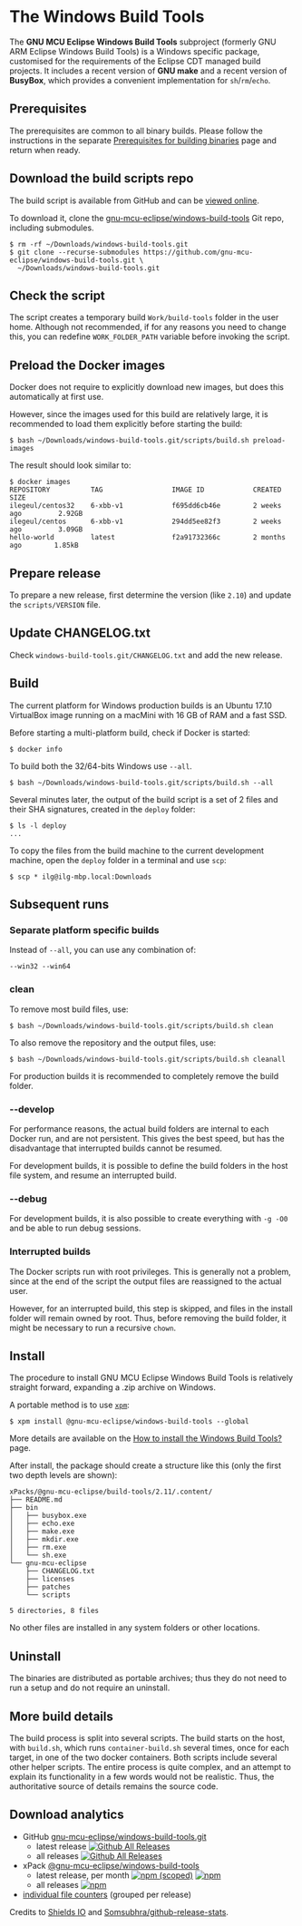 # The Windows Build Tools

The **GNU MCU Eclipse Windows Build Tools** subproject (formerly GNU ARM Eclipse Windows Build Tools) is a Windows specific package, customised for the requirements of the Eclipse CDT managed build projects. It includes a recent version of **GNU make** and a recent version of **BusyBox**, which provides a convenient implementation for `sh`/`rm`/`echo`.

## Prerequisites

The prerequisites are common to all binary builds. Please follow the instructions in the separate [Prerequisites for building binaries](https://gnu-mcu-eclipse.github.io/developer/build-binaries-prerequisites-xbb/) page and return when ready.

## Download the build scripts repo

The build script is available from GitHub and can be [viewed online](https://github.com/gnu-mcu-eclipse/windows-build-tools/blob/master/scripts/build.sh).

To download it, clone the [gnu-mcu-eclipse/windows-build-tools](https://github.com/gnu-mcu-eclipse/windows-build-tools) Git repo, including submodules. 

```console
$ rm -rf ~/Downloads/windows-build-tools.git
$ git clone --recurse-submodules https://github.com/gnu-mcu-eclipse/windows-build-tools.git \
  ~/Downloads/windows-build-tools.git
```

## Check the script

The script creates a temporary build `Work/build-tools` folder in the user home. Although not recommended, if for any reasons you need to change this, you can redefine `WORK_FOLDER_PATH` variable before invoking the script.

## Preload the Docker images

Docker does not require to explicitly download new images, but does this automatically at first use.

However, since the images used for this build are relatively large, it is recommended to load them explicitly before starting the build:

```console
$ bash ~/Downloads/windows-build-tools.git/scripts/build.sh preload-images
```

The result should look similar to:

```console
$ docker images
REPOSITORY          TAG                 IMAGE ID            CREATED             SIZE
ilegeul/centos32    6-xbb-v1            f695dd6cb46e        2 weeks ago         2.92GB
ilegeul/centos      6-xbb-v1            294dd5ee82f3        2 weeks ago         3.09GB
hello-world         latest              f2a91732366c        2 months ago        1.85kB
```

## Prepare release

To prepare a new release, first determine the version (like `2.10`) and update the `scripts/VERSION` file. 

## Update CHANGELOG.txt

Check `windows-build-tools.git/CHANGELOG.txt` and add the new release.

## Build

The current platform for Windows production builds is an Ubuntu 17.10 VirtualBox image running on a macMini with 16 GB of RAM and a fast SSD.

Before starting a multi-platform build, check if Docker is started:

```console
$ docker info
```

To build both the 32/64-bits Windows use `--all`.

```console
$ bash ~/Downloads/windows-build-tools.git/scripts/build.sh --all
```

Several minutes later, the output of the build script is a set of 2 files and their SHA signatures, created in the `deploy` folder:

```console
$ ls -l deploy
...
```

To copy the files from the build machine to the current development machine, open the `deploy` folder in a terminal and use `scp`:

```console
$ scp * ilg@ilg-mbp.local:Downloads
```

## Subsequent runs

### Separate platform specific builds

Instead of `--all`, you can use any combination of:

```
--win32 --win64
```

### clean

To remove most build files, use:

```console
$ bash ~/Downloads/windows-build-tools.git/scripts/build.sh clean
```

To also remove the repository and the output files, use:

```console
$ bash ~/Downloads/windows-build-tools.git/scripts/build.sh cleanall
```

For production builds it is recommended to completely remove the build folder.

### --develop

For performance reasons, the actual build folders are internal to each Docker run, and are not persistent. This gives the best speed, but has the disadvantage that interrupted builds cannot be resumed.

For development builds, it is possible to define the build folders in the host file system, and resume an interrupted build.

### --debug

For development builds, it is also possible to create everything with `-g -O0` and be able to run debug sessions.

### Interrupted builds

The Docker scripts run with root privileges. This is generally not a problem, since at the end of the script the output files are reassigned to the actual user.

However, for an interrupted build, this step is skipped, and files in the install folder will remain owned by root. Thus, before removing the build folder, it might be necessary to run a recursive `chown`.

## Install

The procedure to install GNU MCU Eclipse Windows Build Tools is relatively straight forward, expanding a .zip archive on Windows.

A portable method is to use [`xpm`](https://www.npmjs.com/package/xpm):

```console
$ xpm install @gnu-mcu-eclipse/windows-build-tools --global
```

More details are available on the [How to install the Windows Build Tools?](https://gnu-mcu-eclipse.github.io/windows-build-tools/install/) page.

After install, the package should create a structure like this (only the first two depth levels are shown):

```console
xPacks/@gnu-mcu-eclipse/build-tools/2.11/.content/
├── README.md
├── bin
│   ├── busybox.exe
│   ├── echo.exe
│   ├── make.exe
│   ├── mkdir.exe
│   ├── rm.exe
│   └── sh.exe
└── gnu-mcu-eclipse
    ├── CHANGELOG.txt
    ├── licenses
    ├── patches
    └── scripts

5 directories, 8 files
```

No other files are installed in any system folders or other locations.

## Uninstall

The binaries are distributed as portable archives; thus they do not need to run a setup and do not require an uninstall.

## More build details

The build process is split into several scripts. The build starts on the host, with `build.sh`, which runs `container-build.sh` several times, once for each target, in one of the two docker containers. Both scripts include several other helper scripts. The entire process is quite complex, and an attempt to explain its functionality in a few words would not be realistic. Thus, the authoritative source of details remains the source code.

## Download analytics

* GitHub [gnu-mcu-eclipse/windows-build-tools.git](https://github.com/gnu-mcu-eclipse/windows-build-tools/)
  * latest release
[![Github All Releases](https://img.shields.io/github/downloads/gnu-mcu-eclipse/windows-build-tools/latest/total.svg)](https://github.com/gnu-mcu-eclipse/windows-build-tools/releases/)
  * all releases [![Github All Releases](https://img.shields.io/github/downloads/gnu-mcu-eclipse/windows-build-tools/total.svg)](https://github.com/gnu-mcu-eclipse/windows-build-tools/releases/)
* xPack [@gnu-mcu-eclipse/windows-build-tools](https://github.com/gnu-mcu-eclipse/windows-build-tools-xpack/)
  * latest release, per month 
[![npm (scoped)](https://img.shields.io/npm/v/@gnu-mcu-eclipse/windows-build-tools.svg)](https://www.npmjs.com/package/@gnu-mcu-eclipse/windows-build-tools/)
[![npm](https://img.shields.io/npm/dm/@gnu-mcu-eclipse/windows-build-tools.svg)](https://www.npmjs.com/package/@gnu-mcu-eclipse/windows-build-tools/)
  * all releases [![npm](https://img.shields.io/npm/dt/@gnu-mcu-eclipse/windows-build-tools.svg)](https://www.npmjs.com/package/@gnu-mcu-eclipse/windows-build-tools/)
* [individual file counters](https://www.somsubhra.com/github-release-stats/?username=gnu-mcu-eclipse&repository=windows-build-tools) (grouped per release)
  
Credits to [Shields IO](https://shields.io) and [Somsubhra/github-release-stats](https://github.com/Somsubhra/github-release-stats).
